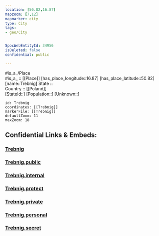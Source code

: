 ```yaml
---
location: [50.82,16.87] 
mapzoom: [7,12] 
mapmarker: city 
type: City
tags:
- geo/City


SpocWebEntityId: 34956
isDeleted: false
confidential: public

---
```

#is_a_/Place  
#is_a_ :: [[Place]] 
[has_place_longitude::16.87] 
[has_place_latitude::50.82] 
[name::Trebnig] 
State ::  
Country :: [[Poland]]  
[StateId::] 
[Population::] 
[Unknown::] 


```leaflet
id: Trebnig
coordinates: [[Trebnig]] 
markerFile: [[Trebnig]] 
defaultZoom: 11 
maxZoom: 18
```


## Confidential Links & Embeds: 

### [Trebnig](/_Standards/Earth/Continent/Europe/Europe~East/Poland/Provinces~Poland/Lower_Silesian/City/Trebnig.md) 

### [Trebnig.public](/_public/Earth/Continent/Europe/Europe~East/Poland/Provinces~Poland/Lower_Silesian/City/Trebnig.public.md) 

### [Trebnig.internal](/_internal/Earth/Continent/Europe/Europe~East/Poland/Provinces~Poland/Lower_Silesian/City/Trebnig.internal.md) 

### [Trebnig.protect](/_protect/Earth/Continent/Europe/Europe~East/Poland/Provinces~Poland/Lower_Silesian/City/Trebnig.protect.md) 

### [Trebnig.private](/_private/Earth/Continent/Europe/Europe~East/Poland/Provinces~Poland/Lower_Silesian/City/Trebnig.private.md) 

### [Trebnig.personal](/_personal/Earth/Continent/Europe/Europe~East/Poland/Provinces~Poland/Lower_Silesian/City/Trebnig.personal.md) 

### [Trebnig.secret](/_secret/Earth/Continent/Europe/Europe~East/Poland/Provinces~Poland/Lower_Silesian/City/Trebnig.secret.md)

